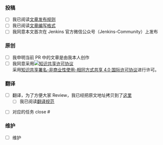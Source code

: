 <!-- 
Comment:
[类型-文章排期] 标题
请仔细阅读这里的描述，我们只会 Review 符合描述的 PR

1. 带星号（*）的区域是必选项
2. 如果您提交的 PR 超过三天没有收到 Review，可以 ping 最近合并了 PR 的人
3. 翻译需要增加对应的原文地址
4. 只有维护类的 PR 不需要标题中增加排期，排期的日期格式为：01-10。如果有特殊情况，排期可能需要进行调整
-->
### 投稿
- [ ] 我已阅读[文章发布规则](https://github.com/jenkins-infra/wechat/tree/master/management/operators/README.md)
- [ ] 我已阅读[文章编写格式](https://github.com/jenkins-infra/wechat/tree/master/articles/README.md)
- [ ] 我同意本文首次在 Jenkins 官方微信公众号（Jenkins-Community）上发布

### 原创
- [ ] 我申明当前 PR 中的文章是由我本人创作
- [ ] 我同意采用<a rel="license" href="http://creativecommons.org/licenses/by-nc-sa/4.0/"><img alt="知识共享许可协议" style="border-width:0" src="https://i.creativecommons.org/l/by-nc-sa/4.0/88x31.png" /></a><br />采用<a rel="license" href="http://creativecommons.org/licenses/by-nc-sa/4.0/">知识共享署名-非商业性使用-相同方式共享 4.0 国际许可协议</a>进行许可。

### 翻译
- [ ] 翻译，为了方便大家 Review，我已经把原文地址拷贝到了[这里](https://jenkins-zh.cn/)
    - [ ] 我已阅读[翻译规范](https://github.com/jenkins-zh/translation-spec)
<!--
为了方便对任务进行管理，如果是有对应任务的话，请在下面记录。例如：对应的（翻译）任务的编号为200的话，语法就是 close #200。也就是说，需要补充下面的任务编号
-->
- [ ] 对应的任务 close #

### 维护
- [ ] 维护
